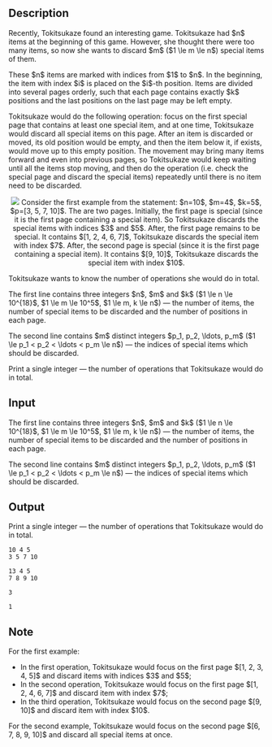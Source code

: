 ## Description

<div><p>Recently, Tokitsukaze found an interesting game. Tokitsukaze had $n$ items at the beginning of this game. However, she thought there were too many items, so now she wants to discard $m$ ($1 \le m \le n$) special items of them.</p><p>These $n$ items are marked with indices from $1$ to $n$. In the beginning, the item with index $i$ is placed on the $i$-th position. Items are divided into several pages orderly, such that each page contains exactly $k$ positions and the last positions on the last page may be left empty.</p><p>Tokitsukaze would do the following operation: focus on the first special page that contains at least one special item, and at one time, Tokitsukaze would discard all special items on this page. After an item is discarded or moved, its old position would be empty, and then the item below it, if exists, would move up to this empty position. The movement may bring many items forward and even into previous pages, so Tokitsukaze would keep waiting until all the items stop moving, and then do the operation (i.e. check the special page and discard the special items) repeatedly until there is no item need to be discarded.</p><center> <img class="tex-graphics" src="file://wx0RYv8Z.png" style="max-width: 100.0%;max-height: 100.0%;">   <span class="tex-font-size-small">Consider the first example from the statement: $n=10$, $m=4$, $k=5$, $p=[3, 5, 7, 10]$. The are two pages. Initially, the first page is <span class="tex-font-style-it">special</span> (since it is the first page containing a special item). So Tokitsukaze discards the special items with indices $3$ and $5$. After, the first page remains to be special. It contains $[1, 2, 4, 6, 7]$, Tokitsukaze discards the special item with index $7$. After, the second page is special (since it is the first page containing a special item). It contains $[9, 10]$, Tokitsukaze discards the special item with index $10$.</span> </center><p>Tokitsukaze wants to know the number of operations she would do in total.</p></div><div class="input-specification"><p>The first line contains three integers $n$, $m$ and $k$ ($1 \le n \le 10^{18}$, $1 \le m \le 10^5$, $1 \le m, k \le n$)&nbsp;— the number of items, the number of special items to be discarded and the number of positions in each page.</p><p>The second line contains $m$ distinct integers $p_1, p_2, \ldots, p_m$ ($1 \le p_1 &lt; p_2 &lt; \ldots &lt; p_m \le n$)&nbsp;— the indices of special items which should be discarded.</p></div><div class="output-specification"><p>Print a single integer&nbsp;— the number of operations that Tokitsukaze would do in total.</p></div>

## Input

<p>The first line contains three integers $n$, $m$ and $k$ ($1 \le n \le 10^{18}$, $1 \le m \le 10^5$, $1 \le m, k \le n$)&nbsp;— the number of items, the number of special items to be discarded and the number of positions in each page.</p><p>The second line contains $m$ distinct integers $p_1, p_2, \ldots, p_m$ ($1 \le p_1 &lt; p_2 &lt; \ldots &lt; p_m \le n$)&nbsp;— the indices of special items which should be discarded.</p>

## Output

<p>Print a single integer&nbsp;— the number of operations that Tokitsukaze would do in total.</p>





```input1
10 4 5
3 5 7 10
```




```input2
13 4 5
7 8 9 10
```




```output1
3
```




```output2
1
```



## Note

<p>For the first example:</p><ul> <li> In the first operation, Tokitsukaze would focus on the first page $[1, 2, 3, 4, 5]$ and discard items with indices $3$ and $5$; </li><li> In the second operation, Tokitsukaze would focus on the first page $[1, 2, 4, 6, 7]$ and discard item with index $7$; </li><li> In the third operation, Tokitsukaze would focus on the second page $[9, 10]$ and discard item with index $10$. </li></ul><p>For the second example, Tokitsukaze would focus on the second page $[6, 7, 8, 9, 10]$ and discard all special items at once.</p>
